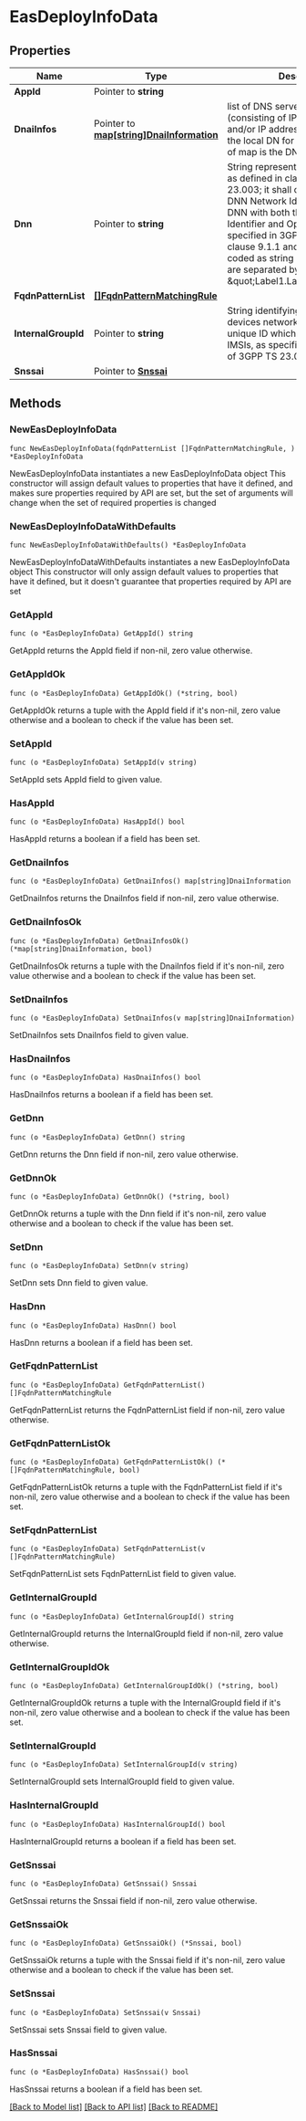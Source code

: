 # EasDeployInfoData

## Properties

Name | Type | Description | Notes
------------ | ------------- | ------------- | -------------
**AppId** | Pointer to **string** |  | [optional] 
**DnaiInfos** | Pointer to [**map[string]DnaiInformation**](DnaiInformation.md) | list of DNS server identifier (consisting of IP address and port) and/or IP address(s)  of the EAS in the local DN for each DNAI. The key of map is the DNAI.  | [optional] 
**Dnn** | Pointer to **string** | String representing a Data Network as defined in clause 9A of 3GPP TS 23.003;  it shall contain either a DNN Network Identifier, or a full DNN with both the Network  Identifier and Operator Identifier, as specified in 3GPP TS 23.003 clause 9.1.1 and 9.1.2. It shall be coded as string in which the labels are separated by dots  (e.g. \&quot;Label1.Label2.Label3\&quot;).  | [optional] 
**FqdnPatternList** | [**[]FqdnPatternMatchingRule**](FqdnPatternMatchingRule.md) |  | 
**InternalGroupId** | Pointer to **string** | String identifying a group of devices network internal globally unique ID which identifies a set of IMSIs, as specified in clause 19.9 of 3GPP TS 23.003.   | [optional] 
**Snssai** | Pointer to [**Snssai**](Snssai.md) |  | [optional] 

## Methods

### NewEasDeployInfoData

`func NewEasDeployInfoData(fqdnPatternList []FqdnPatternMatchingRule, ) *EasDeployInfoData`

NewEasDeployInfoData instantiates a new EasDeployInfoData object
This constructor will assign default values to properties that have it defined,
and makes sure properties required by API are set, but the set of arguments
will change when the set of required properties is changed

### NewEasDeployInfoDataWithDefaults

`func NewEasDeployInfoDataWithDefaults() *EasDeployInfoData`

NewEasDeployInfoDataWithDefaults instantiates a new EasDeployInfoData object
This constructor will only assign default values to properties that have it defined,
but it doesn't guarantee that properties required by API are set

### GetAppId

`func (o *EasDeployInfoData) GetAppId() string`

GetAppId returns the AppId field if non-nil, zero value otherwise.

### GetAppIdOk

`func (o *EasDeployInfoData) GetAppIdOk() (*string, bool)`

GetAppIdOk returns a tuple with the AppId field if it's non-nil, zero value otherwise
and a boolean to check if the value has been set.

### SetAppId

`func (o *EasDeployInfoData) SetAppId(v string)`

SetAppId sets AppId field to given value.

### HasAppId

`func (o *EasDeployInfoData) HasAppId() bool`

HasAppId returns a boolean if a field has been set.

### GetDnaiInfos

`func (o *EasDeployInfoData) GetDnaiInfos() map[string]DnaiInformation`

GetDnaiInfos returns the DnaiInfos field if non-nil, zero value otherwise.

### GetDnaiInfosOk

`func (o *EasDeployInfoData) GetDnaiInfosOk() (*map[string]DnaiInformation, bool)`

GetDnaiInfosOk returns a tuple with the DnaiInfos field if it's non-nil, zero value otherwise
and a boolean to check if the value has been set.

### SetDnaiInfos

`func (o *EasDeployInfoData) SetDnaiInfos(v map[string]DnaiInformation)`

SetDnaiInfos sets DnaiInfos field to given value.

### HasDnaiInfos

`func (o *EasDeployInfoData) HasDnaiInfos() bool`

HasDnaiInfos returns a boolean if a field has been set.

### GetDnn

`func (o *EasDeployInfoData) GetDnn() string`

GetDnn returns the Dnn field if non-nil, zero value otherwise.

### GetDnnOk

`func (o *EasDeployInfoData) GetDnnOk() (*string, bool)`

GetDnnOk returns a tuple with the Dnn field if it's non-nil, zero value otherwise
and a boolean to check if the value has been set.

### SetDnn

`func (o *EasDeployInfoData) SetDnn(v string)`

SetDnn sets Dnn field to given value.

### HasDnn

`func (o *EasDeployInfoData) HasDnn() bool`

HasDnn returns a boolean if a field has been set.

### GetFqdnPatternList

`func (o *EasDeployInfoData) GetFqdnPatternList() []FqdnPatternMatchingRule`

GetFqdnPatternList returns the FqdnPatternList field if non-nil, zero value otherwise.

### GetFqdnPatternListOk

`func (o *EasDeployInfoData) GetFqdnPatternListOk() (*[]FqdnPatternMatchingRule, bool)`

GetFqdnPatternListOk returns a tuple with the FqdnPatternList field if it's non-nil, zero value otherwise
and a boolean to check if the value has been set.

### SetFqdnPatternList

`func (o *EasDeployInfoData) SetFqdnPatternList(v []FqdnPatternMatchingRule)`

SetFqdnPatternList sets FqdnPatternList field to given value.


### GetInternalGroupId

`func (o *EasDeployInfoData) GetInternalGroupId() string`

GetInternalGroupId returns the InternalGroupId field if non-nil, zero value otherwise.

### GetInternalGroupIdOk

`func (o *EasDeployInfoData) GetInternalGroupIdOk() (*string, bool)`

GetInternalGroupIdOk returns a tuple with the InternalGroupId field if it's non-nil, zero value otherwise
and a boolean to check if the value has been set.

### SetInternalGroupId

`func (o *EasDeployInfoData) SetInternalGroupId(v string)`

SetInternalGroupId sets InternalGroupId field to given value.

### HasInternalGroupId

`func (o *EasDeployInfoData) HasInternalGroupId() bool`

HasInternalGroupId returns a boolean if a field has been set.

### GetSnssai

`func (o *EasDeployInfoData) GetSnssai() Snssai`

GetSnssai returns the Snssai field if non-nil, zero value otherwise.

### GetSnssaiOk

`func (o *EasDeployInfoData) GetSnssaiOk() (*Snssai, bool)`

GetSnssaiOk returns a tuple with the Snssai field if it's non-nil, zero value otherwise
and a boolean to check if the value has been set.

### SetSnssai

`func (o *EasDeployInfoData) SetSnssai(v Snssai)`

SetSnssai sets Snssai field to given value.

### HasSnssai

`func (o *EasDeployInfoData) HasSnssai() bool`

HasSnssai returns a boolean if a field has been set.


[[Back to Model list]](../README.md#documentation-for-models) [[Back to API list]](../README.md#documentation-for-api-endpoints) [[Back to README]](../README.md)


